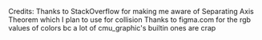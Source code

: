 Credits:
Thanks to StackOverflow for making me aware of Separating Axis Theorem which I plan to use for collision
Thanks to figma.com for the rgb values of colors bc a lot of cmu_graphic's builtin ones are crap